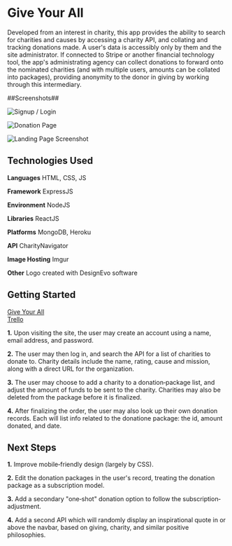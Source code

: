 # Give Your All #
Developed from an interest in charity, this app provides the ability to search for charities and causes by accessing a charity API, and collating and tracking donations made. A user's data is accessibly only by them and
the site administrator. If connected to Stripe or another financial technology tool, the app's administrating agency can collect donations to forward onto the nominated charities (and with multiple users, amounts can be
collated into packages), providing anonymity to the donor in giving by working through this intermediary. 


##Screenshots##

![Signup / Login](https://i.imgur.com/gX8oNH0.png)<br>

![Donation Page](https://i.imgur.com/rMGIs7b.png)<br>

![Landing Page Screenshot](https://i.imgur.com/yGJeeHV.png)<br>


## Technologies Used ##

**Languages** HTML, CSS, JS<br>

**Framework** ExpressJS<br>

**Environment** NodeJS<br>

**Libraries** ReactJS<br>

**Platforms** MongoDB, Heroku<br>

**API** CharityNavigator<br>

**Image Hosting** Imgur<br>

**Other** Logo created with DesignEvo software<br>


## Getting Started ##

[Give Your All](http://giveyourall.herokuapp.com "GiveYourAll")<br>
[Trello](https://trello.com/b/eaIztHJ3/giveyourall "Trello")<br>

**1.** Upon visiting the site, the user may create an account using a name, email address, and password.

**2.** The user may then log in, and search the API for a list of charities to donate to. Charity details include the name, rating, cause and mission, along with a direct URL for the organization.

**3.** The user may choose to add a charity to a donation‐package list, and adjust the amount of funds to be sent to the charity. Charities may also be deleted from the package before it is finalized.

**4.** After finalizing the order, the user may also look up their own donation records. Each will list info related to the donatione package: the id, amount donated, and date.


## Next Steps ##

**1.** Improve mobile‐friendly design (largely by CSS).

**2.** Edit the donation packages in the user's record, treating the donation package as a subscription model.

**3.** Add a secondary "one‐shot" donation option to follow the subscription‐adjustment.

**4.** Add a second API which will randomly display an inspirational quote in or above the navbar, based on giving, charity, and similar positive philosophies.
